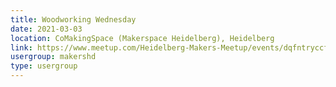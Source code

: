 ```yaml
---
title: Woodworking Wednesday
date: 2021-03-03
location: CoMakingSpace (Makerspace Heidelberg), Heidelberg
link: https://www.meetup.com/Heidelberg-Makers-Meetup/events/dqfntryccfbfb/
usergroup: makershd
type: usergroup
---
```

